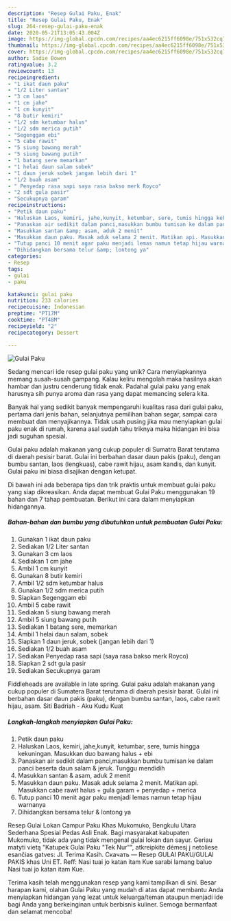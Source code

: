 ```yaml
---
description: "Resep Gulai Paku, Enak"
title: "Resep Gulai Paku, Enak"
slug: 264-resep-gulai-paku-enak
date: 2020-05-21T13:05:43.004Z
image: https://img-global.cpcdn.com/recipes/aa4ec6215ff6098e/751x532cq70/gulai-paku-foto-resep-utama.jpg
thumbnail: https://img-global.cpcdn.com/recipes/aa4ec6215ff6098e/751x532cq70/gulai-paku-foto-resep-utama.jpg
cover: https://img-global.cpcdn.com/recipes/aa4ec6215ff6098e/751x532cq70/gulai-paku-foto-resep-utama.jpg
author: Sadie Bowen
ratingvalue: 3.2
reviewcount: 13
recipeingredient:
- "1 ikat daun paku"
- "1/2 Liter santan"
- "3 cm laos"
- "1 cm jahe"
- "1 cm kunyit"
- "8 butir kemiri"
- "1/2 sdm ketumbar halus"
- "1/2 sdm merica putih"
- "Segenggam ebi"
- "5 cabe rawit"
- "5 siung bawang merah"
- "5 siung bawang putih"
- "1 batang sere memarkan"
- "1 helai daun salam sobek"
- "1 daun jeruk sobek jangan lebih dari 1"
- "1/2 buah asam"
- " Penyedap rasa sapi saya rasa bakso merk Royco"
- "2 sdt gula pasir"
- "Secukupnya garam"
recipeinstructions:
- "Petik daun paku"
- "Haluskan Laos, kemiri, jahe,kunyit, ketumbar, sere, tumis hingga kekuningan. Masukkan duo bawang halus + ebi"
- "Panaskan air sedikit dalam panci,masukkan bumbu tumisan ke dalam panci beserta daun salam &amp; jeruk. Tunggu mendidih"
- "Masukkan santan &amp; asam, aduk 2 menit"
- "Masukkan daun paku. Masak aduk selama 2 menit. Matikan api. Masukkan cabe rawit halus + gula garam + penyedap + merica"
- "Tutup panci 10 menit agar paku menjadi lemas namun tetap hijau warnanya"
- "Dihidangkan bersama telur &amp; lontong ya"
categories:
- Resep
tags:
- gulai
- paku

katakunci: gulai paku 
nutrition: 233 calories
recipecuisine: Indonesian
preptime: "PT17M"
cooktime: "PT48M"
recipeyield: "2"
recipecategory: Dessert

---
```



![Gulai Paku](https://img-global.cpcdn.com/recipes/aa4ec6215ff6098e/751x532cq70/gulai-paku-foto-resep-utama.jpg)

Sedang mencari ide resep gulai paku yang unik? Cara menyiapkannya memang susah-susah gampang. Kalau keliru mengolah maka hasilnya akan hambar dan justru cenderung tidak enak. Padahal gulai paku yang enak harusnya sih punya aroma dan rasa yang dapat memancing selera kita.

Banyak hal yang sedikit banyak mempengaruhi kualitas rasa dari gulai paku, pertama dari jenis bahan, selanjutnya pemilihan bahan segar, sampai cara membuat dan menyajikannya. Tidak usah pusing jika mau menyiapkan gulai paku enak di rumah, karena asal sudah tahu triknya maka hidangan ini bisa jadi suguhan spesial.

Gulai paku adalah makanan yang cukup populer di Sumatra Barat terutama di daerah pesisir barat. Gulai ini berbahan dasar daun pakis (paku), dengan bumbu santan, laos (lengkuas), cabe rawit hijau, asam kandis, dan kunyit. Gulai paku ini biasa disajikan dengan ketupat.


Di bawah ini ada beberapa tips dan trik praktis untuk membuat gulai paku yang siap dikreasikan. Anda dapat membuat Gulai Paku menggunakan 19 bahan dan 7 tahap pembuatan. Berikut ini cara dalam menyiapkan hidangannya.

<!--inarticleads1-->

##### Bahan-bahan dan bumbu yang dibutuhkan untuk pembuatan Gulai Paku:

1. Gunakan 1 ikat daun paku
1. Sediakan 1/2 Liter santan
1. Gunakan 3 cm laos
1. Sediakan 1 cm jahe
1. Ambil 1 cm kunyit
1. Gunakan 8 butir kemiri
1. Ambil 1/2 sdm ketumbar halus
1. Gunakan 1/2 sdm merica putih
1. Siapkan Segenggam ebi
1. Ambil 5 cabe rawit
1. Sediakan 5 siung bawang merah
1. Ambil 5 siung bawang putih
1. Sediakan 1 batang sere, memarkan
1. Ambil 1 helai daun salam, sobek
1. Siapkan 1 daun jeruk, sobek (jangan lebih dari 1)
1. Sediakan 1/2 buah asam
1. Sediakan  Penyedap rasa sapi (saya rasa bakso merk Royco)
1. Siapkan 2 sdt gula pasir
1. Sediakan Secukupnya garam


Fiddleheads are available in late spring. Gulai paku adalah makanan yang cukup populer di Sumatera Barat terutama di daerah pesisir barat. Gulai ini berbahan dasar daun pakis (paku), dengan bumbu santan, laos, cabe rawit hijau, asam. Siti Badriah - Aku Kudu Kuat 

<!--inarticleads2-->

##### Langkah-langkah menyiapkan Gulai Paku:

1. Petik daun paku
1. Haluskan Laos, kemiri, jahe,kunyit, ketumbar, sere, tumis hingga kekuningan. Masukkan duo bawang halus + ebi
1. Panaskan air sedikit dalam panci,masukkan bumbu tumisan ke dalam panci beserta daun salam &amp; jeruk. Tunggu mendidih
1. Masukkan santan &amp; asam, aduk 2 menit
1. Masukkan daun paku. Masak aduk selama 2 menit. Matikan api. Masukkan cabe rawit halus + gula garam + penyedap + merica
1. Tutup panci 10 menit agar paku menjadi lemas namun tetap hijau warnanya
1. Dihidangkan bersama telur &amp; lontong ya


Resep Gulai Lokan Campur Paku Khas Mukomuko, Bengkulu Utara Sederhana Spesial Pedas Asli Enak. Bagi masyarakat kabupaten Mukomuko, tidak ada yang tidak mengenal gulai lokan dan sayur. Geriau matyti vietą &#34;Katupek Gulai Paku &#34;Tek Nur&#34;&#34;, atkreipkite dėmesį į netoliese esančias gatves: Jl. Terima Kasih. Скачать — Resep GULAI PAKU/GULAI PAKIS khas Uni ET. Reff: Nasi tuai jo katan itam Kue sarabi lamang baluo Nasi tuai jo katan itam Kue. 

Terima kasih telah menggunakan resep yang kami tampilkan di sini. Besar harapan kami, olahan Gulai Paku yang mudah di atas dapat membantu Anda menyiapkan hidangan yang lezat untuk keluarga/teman ataupun menjadi ide bagi Anda yang berkeinginan untuk berbisnis kuliner. Semoga bermanfaat dan selamat mencoba!

